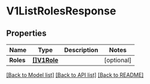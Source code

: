 # V1ListRolesResponse

## Properties

Name | Type | Description | Notes
------------ | ------------- | ------------- | -------------
**Roles** | [**[]V1Role**](v1Role.md) |  | [optional] 

[[Back to Model list]](../README.md#documentation-for-models) [[Back to API list]](../README.md#documentation-for-api-endpoints) [[Back to README]](../README.md)


